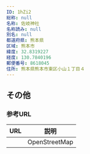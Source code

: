 ```yaml
---
ID: 1hZi2
総称: null
名称: 佐岐神社
名称読み: null
別名: null
都道府県: 熊本県
区域: 熊本市
緯度: 32.8319227
経度: 130.7840196
郵便番号: 8618045
住所: 熊本県熊本市東区小山１丁目４
---
```


## その他

### 参考URL

| URL | 説明          |
| --- | ------------- |
|     | OpenStreetMap |
